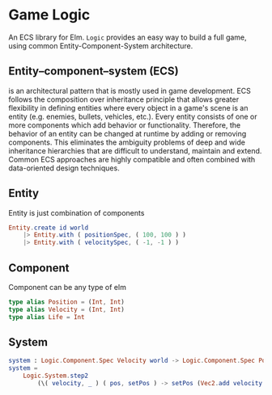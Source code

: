 # Game Logic

An ECS library for Elm. `Logic` provides an easy way to build a full game, using common Entity-Component-System architecture.


## Entity–component–system (ECS)

is an architectural pattern that is mostly used in game development. ECS follows the composition over inheritance principle that allows greater flexibility in defining entities where every object in a game's scene is an entity (e.g. enemies, bullets, vehicles, etc.). Every entity consists of one or more components which add behavior or functionality. Therefore, the behavior of an entity can be changed at runtime by adding or removing components. This eliminates the ambiguity problems of deep and wide inheritance hierarchies that are difficult to understand, maintain and extend. Common ECS approaches are highly compatible and often combined with data-oriented design techniques.

## Entity

Entity is just combination of components

```elm
Entity.create id world
    |> Entity.with ( positionSpec, ( 100, 100 ) )
    |> Entity.with ( velocitySpec, ( -1, -1 ) )
```

## Component

Component can be any type of elm
```elm
type alias Position = (Int, Int)
type alias Velocity = (Int, Int)
type alias Life = Int
```

## System


```elm
system : Logic.Component.Spec Velocity world -> Logic.Component.Spec Position world -> System world
system =
    Logic.System.step2
        (\( velocity, _ ) ( pos, setPos ) -> setPos (Vec2.add velocity pos))
```

